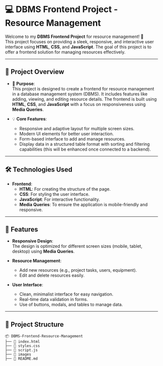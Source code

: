 # 💻 DBMS Frontend Project - Resource Management  

Welcome to my **DBMS Frontend Project** for resource management! 🎉  
This project focuses on providing a sleek, responsive, and interactive user interface using **HTML**, **CSS**, and **JavaScript**. The goal of this project is to offer a frontend solution for managing resources effectively.

---

## 🔎 Project Overview  

- 📌 **Purpose**:  
  This project is designed to create a frontend for resource management in a database management system (DBMS). It includes features like adding, viewing, and editing resource details. The frontend is built using **HTML**, **CSS**, and **JavaScript** with a focus on responsiveness using **Media Queries**.

- 💡 **Core Features**:  
  - Responsive and adaptive layout for multiple screen sizes.  
  - Modern UI elements for better user interaction.  
  - Form-based interface to add and manage resources.  
  - Display data in a structured table format with sorting and filtering capabilities (this will be enhanced once connected to a backend).

---

## 🛠️ Technologies Used  

- **Frontend**:  
  - **HTML**: For creating the structure of the page.  
  - **CSS**: For styling the user interface.  
  - **JavaScript**: For interactive functionality.  
  - **Media Queries**: To ensure the application is mobile-friendly and responsive.  

---

## 🚀 Features  

- **Responsive Design**:  
  The design is optimized for different screen sizes (mobile, tablet, desktop) using **Media Queries**.  

- **Resource Management**:  
  - Add new resources (e.g., project tasks, users, equipment).  
  - Edit and delete resources easily.  

- **User Interface**:  
  - Clean, minimalist interface for easy navigation.  
  - Real-time data validation in forms.  
  - Use of buttons, modals, and tables to manage data.  

---

## 📂 Project Structure  

```plaintext
📦 DBMS-Frontend-Resource-Management
├── 📁 index.html
├── 📁 styles.css
├── 📁 script.js
├── 📁 images
├── 📁 README.md
